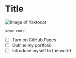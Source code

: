 # Title


![Image of Yaktocat](https://octodex.github.com/images/yaktocat.png)


```
some code

```

- [ ] Turn on GitHub Pages
- [ ] Outline my portfolio
- [ ] Introduce myself to the world
